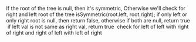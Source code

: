 If the root of the tree is null, then it's symmetric,
Otherwise we'll check for right and left root of the tree
isSymmetric(root.left, root.right);
if only left or only right root is null, then return false, otherwise if both are null, return true
​
if left val is not same as right val, return true
​
check for left of left with right of right and right of left with left of right